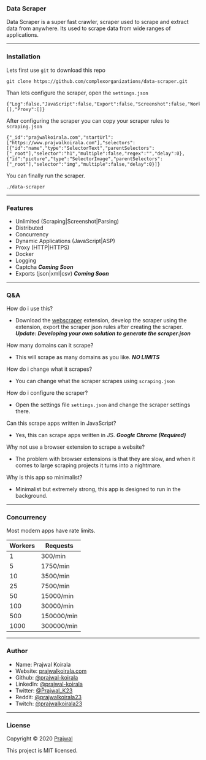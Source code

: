 ### Data Scraper

Data Scraper is a super fast crawler, scraper used to scrape and extract data from anywhere. Its used to scrape data from wide ranges of applications.

---
### Installation

Lets first use `git` to download this repo
```
git clone https://github.com/complexorganizations/data-scraper.git
```
Than lets configure the scraper, open the `settings.json`
```
{"Log":false,"JavaScript":false,"Export":false,"Screenshot":false,"Workers":10,"Captcha":[],"Proxy":[]}
```
After configuring the scraper you can copy your scraper rules to `scraping.json`
```
{"_id":"prajwalkoirala.com","startUrl":["https://www.prajwalkoirala.com"],"selectors":[{"id":"name","type":"SelectorText","parentSelectors":["_root"],"selector":"h1","multiple":false,"regex":"","delay":0},{"id":"picture","type":"SelectorImage","parentSelectors":["_root"],"selector":"img","multiple":false,"delay":0}]}
```
You can finally run the scraper.
```
./data-scraper
```

---
### Features
- Unlimited (Scraping|Screenshot|Parsing)
- Distributed
- Concurrency
- Dynamic Applications (JavaScript|ASP)
- Proxy (HTTP|HTTPS)
- Docker
- Logging
- Captcha ***Coming Soon***
- Exports (json|xml|csv) ***Coming Soon***

---
### Q&A

How do i use this?
- Download the [webscraper](https://webscraper.io/) extension, develop the scraper using the extension, export the scraper json rules after creating the scraper. ***Update: Developing your own solution to generate the scraper.json***

How many domains can it scrape?
- This will scrape as many domains as you like. ***NO LIMITS***

How do i change what it scrapes?
- You can change what the scraper scrapes using `scraping.json`

How do i configure the scraper?
- Open the settings file `settings.json` and change the scraper settings there.

Can this scrape apps written in JavaScript?
- Yes, this can scrape apps written in JS. ***Google Chrome (Required)***

Why not use a browser extension to scrape a website?
- The problem with browser extensions is that they are slow, and when it comes to large scraping projects it turns into a nightmare.

Why is this app so minimalist?
- Minimalist but extremely strong, this app is designed to run in the background.

---
### Concurrency
Most modern apps have rate limits.

| Workers         | Requests           |
| --------------  | ------------------ |
| 1               | 300/min            |
| 5               | 1750/min           |
| 10              | 3500/min           |
| 25              | 7500/min           |
| 50              | 15000/min          |
| 100             | 30000/min          |
| 500             | 150000/min         |
| 1000            | 300000/min         |

---
### Author

* Name: Prajwal Koirala
* Website: [prajwalkoirala.com](https://www.prajwalkoirala.com)
* Github: [@prajwal-koirala](https://github.com/prajwal-koirala)
* LinkedIn: [@prajwal-koirala](https://www.linkedin.com/in/prajwal-koirala)
* Twitter: [@Prajwal_K23](https://twitter.com/Prajwal_K23)
* Reddit: [@prajwalkoirala23](https://www.reddit.com/user/prajwalkoirala23)
* Twitch: [@prajwalkoirala23](https://www.twitch.tv/prajwalkoirala23)

---
### License

Copyright © 2020 [Prajwal](https://github.com/prajwal-koirala)

This project is MIT licensed.
